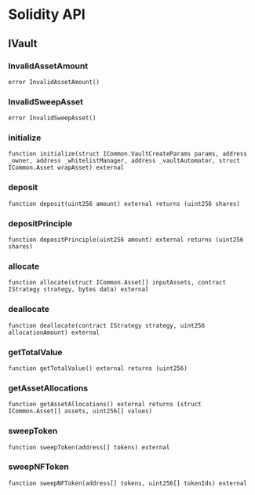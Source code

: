 # Solidity API

## IVault

### InvalidAssetAmount

```solidity
error InvalidAssetAmount()
```

### InvalidSweepAsset

```solidity
error InvalidSweepAsset()
```

### initialize

```solidity
function initialize(struct ICommon.VaultCreateParams params, address _owner, address _whitelistManager, address _vaultAutomator, struct ICommon.Asset wrapAsset) external
```

### deposit

```solidity
function deposit(uint256 amount) external returns (uint256 shares)
```

### depositPrinciple

```solidity
function depositPrinciple(uint256 amount) external returns (uint256 shares)
```

### allocate

```solidity
function allocate(struct ICommon.Asset[] inputAssets, contract IStrategy strategy, bytes data) external
```

### deallocate

```solidity
function deallocate(contract IStrategy strategy, uint256 allocationAmount) external
```

### getTotalValue

```solidity
function getTotalValue() external returns (uint256)
```

### getAssetAllocations

```solidity
function getAssetAllocations() external returns (struct ICommon.Asset[] assets, uint256[] values)
```

### sweepToken

```solidity
function sweepToken(address[] tokens) external
```

### sweepNFToken

```solidity
function sweepNFToken(address[] tokens, uint256[] tokenIds) external
```

